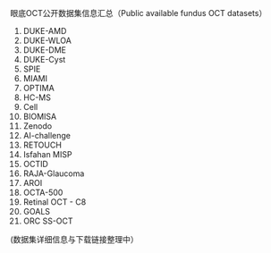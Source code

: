 眼底OCT公开数据集信息汇总（Public available fundus OCT datasets）

1. DUKE-AMD
2. DUKE-WLOA 
3. DUKE-DME
4. DUKE-Cyst
5. SPIE
6. MIAMI
7. OPTIMA 
8. HC-MS
9. Cell
10. BIOMISA
11. Zenodo
12. AI-challenge
13. RETOUCH
14. Isfahan MISP
15. OCTID
16. RAJA-Glaucoma
17. AROI
18. OCTA-500
19. Retinal OCT - C8
20. GOALS
21. ORC SS-OCT

(数据集详细信息与下载链接整理中）
